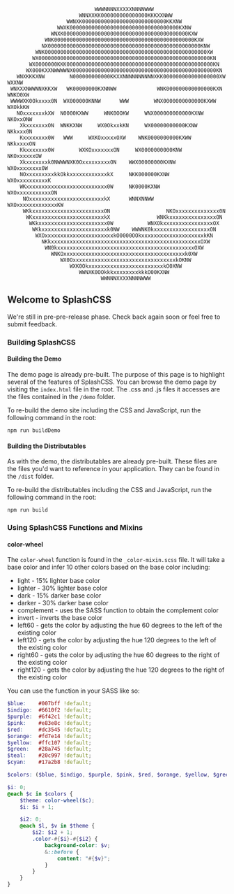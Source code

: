                                                                                
                                WWWNNNNXXXXXNNNNWWW                                 
                           WNNXXKK000000000000000KKKXXNWW                           
                       WWNXK000000000000000000000000000KKXNW                        
                    WWXK00000000000000000000000000000000000KXNW                     
                  WNXK0000000000000000000000000000000000000000KXW                   
                WNK000000000000000000000000000000000000000000000KXW                 
               NX0000000000000000000000000000000000000000000000000KNW               
             WNK0000000000000000000000000000000000000000000000000000XW              
            WX0000000000000000000000000000000000000000000000000000000KN             
           WX0000000KKK00000000000000000000000000000000000000000000000KN            
          WX000KXXNWWWWNX0000000000000000000000000000000000000000000000KN           
       WNXKKKXNW        N000000000000KKXXNNNNNNNNNNXKK000000000000000000XW    WXXNW 
     WNXXXNWWNNXKKXW   WK00000000KXNNWW             WNK000000000000000KXN  WNKO0XW  
     WWWWXK0Okxxxx0N  WX000000KNNW      WWW        WNX0000000000000KXWW  WXOkkKW    
       NOxxxxxxxkXW  N0000KXWW     WNK0OOKW     WNX000000000000KXNW   NKOxxONW     
        XkxxxxxxxON  WNKKXNW     WX0OkxxkKN     WX00000000000KXNW    NKkxxx0N       
        Kxxxxxxxx0W   WWW     WXKOxxxxxOXW    WNK0000000000KXWW    NKkxxxxON        
        Kkxxxxxxx0W        WXKOxxxxxxxON     WX0000000000KNW     NKOxxxxxxOW        
        Xkxxxxxxxk0NWWWNXK0OxxxxxxxxxON    WWX00000000KXNW     WXOxxxxxxxx0W        
        NOxxxxxxxxxkkOkkxxxxxxxxxxxxkX     NKK000000KXNW     WXOxxxxxxxxxxK         
        WKxxxxxxxxxxxxxxxxxxxxxxxxxx0W     NK0000KXNW      WXOxxxxxxxxxxxON         
         NOxxxxxxxxxxxxxxxxxxxxxxxxkX      WNNXNNWW      WXOxxxxxxxxxxxxxKW         
         WKkxxxxxxxxxxxxxxxxxxxxxxxON                  NKOxxxxxxxxxxxxxx0N          
          WKxxxxxxxxxxxxxxxxxxxxxxxkX               WNKkxxxxxxxxxxxxxxxON           
           WKkxxxxxxxxxxxxxxxxxxxxxx0W           WNXOkxxxxxxxxxxxxxxxxOX            
            WKkxxxxxxxxxxxxxxxxxxxxxk0NW    WWWNK0kxxxxxxxxxxxxxxxxxxON             
             WXOxxxxxxxxxxxxxxxxxxxxxxkO0000OOkxxxxxxxxxxxxxxxxxxxxkKN              
               NKkxxxxxxxxxxxxxxxxxxxxxxxxxxxxxxxxxxxxxxxxxxxxxxxxOXW               
                WN0kxxxxxxxxxxxxxxxxxxxxxxxxxxxxxxxxxxxxxxxxxxxxOXW                 
                  WNKOxxxxxxxxxxxxxxxxxxxxxxxxxxxxxxxxxxxxxxxk0XW                   
                     WX0OxxxxxxxxxxxxxxxxxxxxxxxxxxxxxxxxxkOKNW                     
                        WXK0OkxxxxxxxxxxxxxxxxxxxxxxxxkO0XNW                        
                           WWNXK0OOkkkxxxxxxxxkkkO00KXNW                            
                                  WWNNNXXXXNNNNWWW                                  
                                                                                

## Welcome to SplashCSS
We're still in pre-pre-release phase. Check back again soon or feel free to submit feedback.

### Building SplashCSS

#### Building the Demo
The demo page is already pre-built. The purpose of this page is to highlight several of the features of SplashCSS. You can browse the demo page by visiting the `index.html` file in the root. The .css and .js files it accesses are the files contained in the `/demo` folder.

To re-build the demo site including the CSS and JavaScript, run the following command in the root:

```
npm run buildDemo
```

#### Building the Distributables 
As with the demo, the distributables are already pre-built. These files are the files you'd want to reference in your application. They can be found in the `/dist` folder. 

To re-build the distributables including the CSS and JavaScript, run the following command in the root:

```
npm run build
```

### Using SplashCSS Functions and Mixins

#### color-wheel
The `color-wheel` function is found in the `_color-mixin.scss` file. It will take a base color and infer 10 other colors based on the base color including:

* light - 15% lighter base color
* lighter - 30% lighter base color
* dark - 15% darker base color
* darker - 30% darker base color
* complement - uses the SASS function to obtain the complement color
* invert - inverts the base color
* left60 - gets the color by adjusting the hue 60 degrees to the left of the existing color
* left120 - gets the color by adjusting the hue 120 degrees to the left of the existing color
* right60 - gets the color by adjusting the hue 60 degrees to the right of the existing color
* right120 - gets the color by adjusting the hue 120 degrees to the right of the existing color

You can use the function in your SASS like so:

```scss
$blue:    #007bff !default;
$indigo:  #6610f2 !default;
$purple:  #6f42c1 !default;
$pink:    #e83e8c !default;
$red:     #dc3545 !default;
$orange:  #fd7e14 !default;
$yellow:  #ffc107 !default;
$green:   #28a745 !default;
$teal:    #20c997 !default;
$cyan:    #17a2b8 !default;

$colors: ($blue, $indigo, $purple, $pink, $red, $orange, $yellow, $green, $teal, $cyan);

$i: 0;
@each $c in $colors {
    $theme: color-wheel($c);
    $i: $i + 1;

    $i2: 0;
    @each $l, $v in $theme {
        $i2: $i2 + 1;
        .color-#{$i}-#{$i2} {
            background-color: $v;
            &::before {
                content: "#{$v}";
            }
        }
    }
}
```